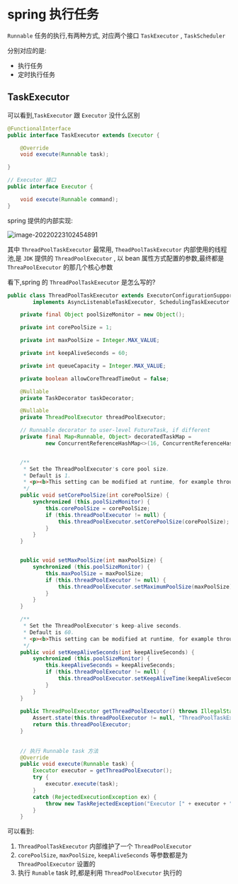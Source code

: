 # spring 执行任务



`Runnable` 任务的执行,有两种方式, 对应两个接口 `TaskExecutor` , `TaskScheduler`

分别对应的是:

- 执行任务
- 定时执行任务



## TaskExecutor



可以看到,`TaskExecutor` 跟 `Executor` 没什么区别

```java
@FunctionalInterface
public interface TaskExecutor extends Executor {

	@Override
	void execute(Runnable task);

}

// Executor 接口
public interface Executor {

    void execute(Runnable command);
}
```



spring 提供的内部实现:



![image-20220223102454891](https://typora-covey.oss-cn-shanghai.aliyuncs.com/img/image-20220223102454891.png)



其中 `ThreadPoolTaskExecutor` 最常用, `TheadPoolTaskExecutor` 内部使用的线程池,是 `JDK` 提供的 `ThreadPoolExecutor` , 以 bean 属性方式配置的参数,最终都是 `ThreaPoolExecutor` 的那几个核心参数



看下,spring 的 `ThreadPoolTaskExecutor` 是怎么写的?

```java
public class ThreadPoolTaskExecutor extends ExecutorConfigurationSupport
		implements AsyncListenableTaskExecutor, SchedulingTaskExecutor {

	private final Object poolSizeMonitor = new Object();

	private int corePoolSize = 1;

	private int maxPoolSize = Integer.MAX_VALUE;

	private int keepAliveSeconds = 60;

	private int queueCapacity = Integer.MAX_VALUE;

	private boolean allowCoreThreadTimeOut = false;

	@Nullable
	private TaskDecorator taskDecorator;

	@Nullable
	private ThreadPoolExecutor threadPoolExecutor;

	// Runnable decorator to user-level FutureTask, if different
	private final Map<Runnable, Object> decoratedTaskMap =
			new ConcurrentReferenceHashMap<>(16, ConcurrentReferenceHashMap.ReferenceType.WEAK);


	/**
	 * Set the ThreadPoolExecutor's core pool size.
	 * Default is 1.
	 * <p><b>This setting can be modified at runtime, for example through JMX.</b>
	 */
	public void setCorePoolSize(int corePoolSize) {
		synchronized (this.poolSizeMonitor) {
			this.corePoolSize = corePoolSize;
			if (this.threadPoolExecutor != null) {
				this.threadPoolExecutor.setCorePoolSize(corePoolSize);
			}
		}
	}


	public void setMaxPoolSize(int maxPoolSize) {
		synchronized (this.poolSizeMonitor) {
			this.maxPoolSize = maxPoolSize;
			if (this.threadPoolExecutor != null) {
				this.threadPoolExecutor.setMaximumPoolSize(maxPoolSize);
			}
		}
	}

	/**
	 * Set the ThreadPoolExecutor's keep-alive seconds.
	 * Default is 60.
	 * <p><b>This setting can be modified at runtime, for example through JMX.</b>
	 */
	public void setKeepAliveSeconds(int keepAliveSeconds) {
		synchronized (this.poolSizeMonitor) {
			this.keepAliveSeconds = keepAliveSeconds;
			if (this.threadPoolExecutor != null) {
				this.threadPoolExecutor.setKeepAliveTime(keepAliveSeconds, TimeUnit.SECONDS);
			}
		}
	}
    
    public ThreadPoolExecutor getThreadPoolExecutor() throws IllegalStateException {
		Assert.state(this.threadPoolExecutor != null, "ThreadPoolTaskExecutor not initialized");
		return this.threadPoolExecutor;
	}
    
    
    // 执行 Runnable task 方法
    @Override
	public void execute(Runnable task) {
		Executor executor = getThreadPoolExecutor();
		try {
			executor.execute(task);
		}
		catch (RejectedExecutionException ex) {
			throw new TaskRejectedException("Executor [" + executor + "] did not accept task: " + task, ex);
		}
	}
```



可以看到:

1. `ThreadPoolTaskExecutor` 内部维护了一个 `ThreadPoolExecutor`
2. `corePoolSize`, `maxPoolSize`, `keepAliveSeconds` 等参数都是为 `ThreadPoolExecutor` 设置的
3. 执行 `Runable` task 时,都是利用 `ThreadPoolExecutor` 执行的







